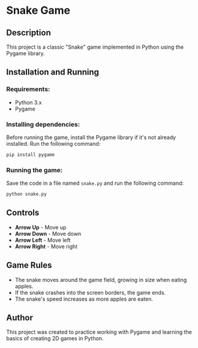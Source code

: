 # Snake Game

## Description
This project is a classic "Snake" game implemented in Python using the Pygame library.

## Installation and Running
### Requirements:
- Python 3.x
- Pygame

### Installing dependencies:
Before running the game, install the Pygame library if it's not already installed. Run the following command:
```sh
pip install pygame
```

### Running the game:
Save the code in a file named `snake.py` and run the following command:
```sh
python snake.py
```

## Controls
- **Arrow Up** - Move up
- **Arrow Down** - Move down
- **Arrow Left** - Move left
- **Arrow Right** - Move right

## Game Rules
- The snake moves around the game field, growing in size when eating apples.
- If the snake crashes into the screen borders, the game ends.
- The snake's speed increases as more apples are eaten.

## Author
This project was created to practice working with Pygame and learning the basics of creating 2D games in Python.

